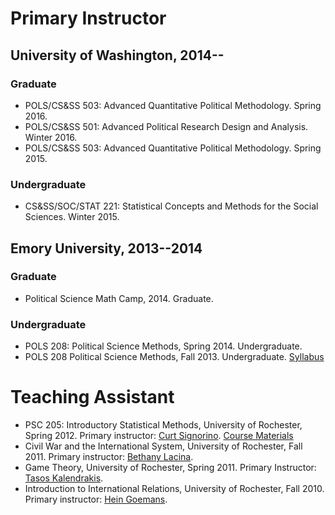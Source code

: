 <!-- 
.. title: Teaching
.. slug: teaching
.. date: 2013/03/10 17:44
.. tags: 
.. link: 
.. description: 
-->

# Primary Instructor

## University of Washington, 2014--

### Graduate

- POLS/CS&SS 503: Advanced Quantitative Political Methodology. Spring 2016.
- POLS/CS&SS 501: Advanced Political Research Design and Analysis. Winter 2016.
- POLS/CS&SS 503: Advanced Quantitative Political Methodology. Spring 2015.

### Undergraduate

- CS&SS/SOC/STAT 221: Statistical Concepts and Methods for the Social Sciences. Winter 2015.

## Emory University, 2013--2014

### Graduate

- Political Science Math Camp, 2014. Graduate.

### Undergraduate

- POLS 208: Political Science Methods, Spring 2014. Undergraduate. 
- POLS 208 Political Science Methods, Fall 2013. Undergraduate. [Syllabus](https://s3.amazonaws.com/docs.jrnold.me/POLS208_2013F/POLS208_2013F_Syllabus.pdf)

# Teaching Assistant

- PSC 205: Introductory Statistical Methods, University of Rochester, Spring 2012. Primary instructor: [Curt Signorino](http://www.rochester.edu/college/psc/signorino/).  [Course Materials](./teaching/psc205.html)
- Civil War and the International System, University of Rochester, Fall 2011. Primary instructor: [Bethany Lacina](http://www.rochester.edu/College/faculty/blacina/index.html).
- Game Theory, University of Rochester, Spring 2011. Primary Instructor: [Tasos Kalendrakis](http://www.rochester.edu/college/faculty/kalandrakis/).
- Introduction to International Relations, University of Rochester, Fall 2010. Primary instructor: [Hein Goemans](http://www.rochester.edu/college/faculty/hgoemans/).

<!--  LocalWords:  psc crosstabs bivariate Signorino Lacina Tasos
 -->
<!--  LocalWords:  Kalendrakis Hein Goemans
 -->
